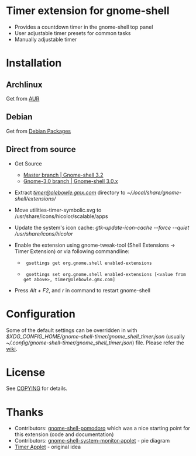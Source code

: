 # Timer extension for gnome-shell
- Provides a countdown timer in the gnome-shell top panel
- User adjustable timer presets for common tasks
- Manually adjustable timer

# Installation
## Archlinux
Get from [AUR](https://aur.archlinux.org/packages.php?ID=52047)

## Debian
Get from [Debian Packages](http://packages.debian.org/sid/gnome-shell-timer)

## Direct from source
- Get Source

    * [Master branch | Gnome-shell 3.2](https://github.com/olebowle/gnome-shell-timer/zipball/master)
    * [Gnome-3.0 branch | Gnome-shell 3.0.x](https://github.com/olebowle/gnome-shell-timer/zipball/gnome-3.0)

- Extract *timer@olebowle.gmx.com* directory to *~/.local/share/gnome-shell/extensions/*
- Move utilities-timer-symbolic.svg to /usr/share/icons/hicolor/scalable/apps
- Update the system's icon cache: *gtk-update-icon-cache --force --quiet /usr/share/icons/hicolor*
- Enable the extension using gnome-tweak-tool (Shell Extensions -> Timer Extension) or via following commandline:
  -      gsettings get org.gnome.shell enabled-extensions
  -      gsettings set org.gnome.shell enabled-extensions [<value from get above>, timer@olebowle.gmx.com]
- Press *Alt + F2*, and *r* in command to restart gnome-shell

# Configuration
Some of the default settings can be overridden in with *$XDG_CONFIG_HOME/gnome-shell-timer/gnome_shell_timer.json* 
(usually *~/.config/gnome-shell-timer/gnome_shell_timer.json*) file. Please refer the [wiki](https://github.com/olebowle/gnome-shell-timer/wiki/Configuration).

# License
See [COPYING](https://github.com/olebowle/gnome-shell-timer/blob/master/COPYING) for details.

# Thanks
- Contributors: [gnome-shell-pomodoro](https://github.com/codito/gnome-shell-pomodoro/contributors) which was a nice starting point for this extension (code and documentation)
- Contributors: [gnome-shell-system-monitor-applet](https://github.com/paradoxxxzero/gnome-shell-system-monitor-applet/contributors) - pie diagram
- [Timer Applet](https://launchpad.net/timer-applet) - original idea

